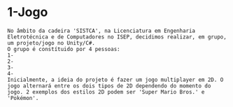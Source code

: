 # 1-Jogo

    No âmbito da cadeira 'SISTCA', na Licenciatura em Engenharia Eletrotécnica e de Computadores no ISEP, decidimos realizar, em grupo, um projeto/jogo no Unity/C#.
    O grupo é constítuido por 4 pessoas:
    1- 
    2- 
    3- 
    4-
    Inicialmente, a ideia do projeto é fazer um jogo multiplayer em 2D. O jogo alternará entre os dois tipos de 2D dependendo do momento do jogo. 2 exemplos dos estilos 2D podem ser 'Super Mario Bros.' e 'Pokémon'.